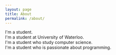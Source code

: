 ```yaml
---
layout: page
title: About
permalink: /about/
---
```


I'm a student. <br>
I'm a student at University of Waterloo. <br>
I'm a student who study computer science. <br>
I'm a student who is passionate about programming. <br>
